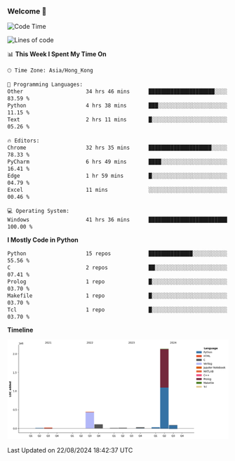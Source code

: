 ### Welcome 👋

<!--START_SECTION:waka-->
![Code Time](http://img.shields.io/badge/Code%20Time-570%20hrs%2037%20mins-blue)

![Lines of code](https://img.shields.io/badge/From%20Hello%20World%20I%27ve%20Written-2.9%20million%20lines%20of%20code-blue)

📊 **This Week I Spent My Time On** 

```text
🕑︎ Time Zone: Asia/Hong_Kong

💬 Programming Languages: 
Other                    34 hrs 46 mins      █████████████████████░░░░   83.59 % 
Python                   4 hrs 38 mins       ███░░░░░░░░░░░░░░░░░░░░░░   11.15 % 
Text                     2 hrs 11 mins       █░░░░░░░░░░░░░░░░░░░░░░░░   05.26 % 

🔥 Editors: 
Chrome                   32 hrs 35 mins      ████████████████████░░░░░   78.33 % 
PyCharm                  6 hrs 49 mins       ████░░░░░░░░░░░░░░░░░░░░░   16.41 % 
Edge                     1 hr 59 mins        █░░░░░░░░░░░░░░░░░░░░░░░░   04.79 % 
Excel                    11 mins             ░░░░░░░░░░░░░░░░░░░░░░░░░   00.46 % 

💻 Operating System: 
Windows                  41 hrs 36 mins      █████████████████████████   100.00 % 
```

**I Mostly Code in Python** 

```text
Python                   15 repos            ██████████████░░░░░░░░░░░   55.56 % 
C                        2 repos             ██░░░░░░░░░░░░░░░░░░░░░░░   07.41 % 
Prolog                   1 repo              █░░░░░░░░░░░░░░░░░░░░░░░░   03.70 % 
Makefile                 1 repo              █░░░░░░░░░░░░░░░░░░░░░░░░   03.70 % 
Tcl                      1 repo              █░░░░░░░░░░░░░░░░░░░░░░░░   03.70 % 
```



**Timeline**

![Lines of Code chart](https://raw.githubusercontent.com/xhj2501/xhj2501/main/assets/bar_graph.png)


 Last Updated on 22/08/2024 18:42:37 UTC
<!--END_SECTION:waka-->



